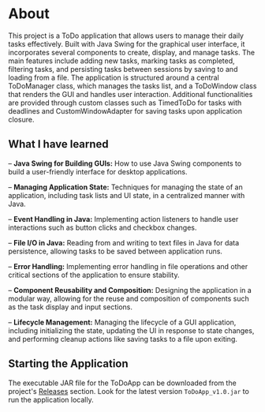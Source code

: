 # About

This project is a ToDo application that allows users to manage their daily tasks effectively. Built with Java Swing for the graphical user interface, it incorporates several components to create, display, and manage tasks. 
The main features include adding new tasks, marking tasks as completed, filtering tasks, and persisting tasks between sessions by saving to and loading from a file. The application is structured around a central ToDoManager 
class, which manages the tasks list, and a ToDoWindow class that renders the GUI and handles user interaction. Additional functionalities are provided through custom classes such as TimedToDo for tasks with deadlines and 
CustomWindowAdapter for saving tasks upon application closure.

## What I have learned

– __Java Swing for Building GUIs:__ How to use Java Swing components to build a user-friendly interface for desktop applications.

– __Managing Application State:__ Techniques for managing the state of an application, including task lists and UI state, in a centralized manner with Java.

– __Event Handling in Java:__ Implementing action listeners to handle user interactions such as button clicks and checkbox changes.

– __File I/O in Java:__ Reading from and writing to text files in Java for data persistence, allowing tasks to be saved between application runs.

– __Error Handling:__ Implementing error handling in file operations and other critical sections of the application to ensure stability.

– __Component Reusability and Composition:__ Designing the application in a modular way, allowing for the reuse and composition of components such as the task display and input sections.

– __Lifecycle Management:__ Managing the lifecycle of a GUI application, including initializing the state, updating the UI in response to state changes, and performing cleanup actions like saving tasks to a file upon exiting.

## Starting the Application

The executable JAR file for the ToDoApp can be downloaded from the project's [Releases](https://github.com/YOUR_USERNAME/YOUR_REPOSITORY/releases) section. Look for the latest version `ToDoApp_v1.0.jar` to run the application locally.
